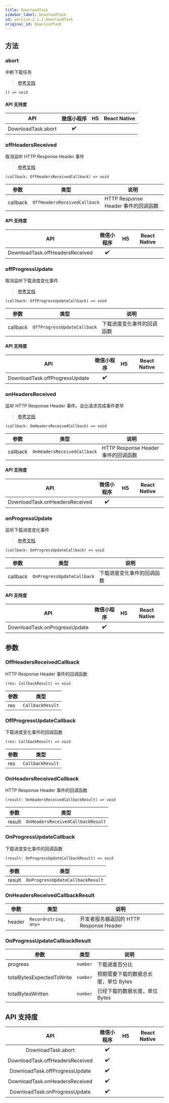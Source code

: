 ```yaml
---
title: DownloadTask
sidebar_label: DownloadTask
id: version-2.1.1-DownloadTask
original_id: DownloadTask
---
```


## 方法

### abort

中断下载任务

> [参考文档](https://developers.weixin.qq.com/miniprogram/dev/api/network/download/DownloadTask.abort.html)

```tsx
() => void
```

#### API 支持度

| API | 微信小程序 | H5 | React Native |
| :---: | :---: | :---: | :---: |
| DownloadTask.abort | ✔️ |  |  |

### offHeadersReceived

取消监听 HTTP Response Header 事件

> [参考文档](https://developers.weixin.qq.com/miniprogram/dev/api/network/download/DownloadTask.offHeadersReceived.html)

```tsx
(callback: OffHeadersReceivedCallback) => void
```

<table>
  <thead>
    <tr>
      <th>参数</th>
      <th>类型</th>
      <th>说明</th>
    </tr>
  </thead>
  <tbody>
    <tr>
      <td>callback</td>
      <td><code>OffHeadersReceivedCallback</code></td>
      <td>HTTP Response Header 事件的回调函数</td>
    </tr>
  </tbody>
</table>

#### API 支持度

| API | 微信小程序 | H5 | React Native |
| :---: | :---: | :---: | :---: |
| DownloadTask.offHeadersReceived | ✔️ |  |  |

### offProgressUpdate

取消监听下载进度变化事件

> [参考文档](https://developers.weixin.qq.com/miniprogram/dev/api/network/download/DownloadTask.offProgressUpdate.html)

```tsx
(callback: OffProgressUpdateCallback) => void
```

<table>
  <thead>
    <tr>
      <th>参数</th>
      <th>类型</th>
      <th>说明</th>
    </tr>
  </thead>
  <tbody>
    <tr>
      <td>callback</td>
      <td><code>OffProgressUpdateCallback</code></td>
      <td>下载进度变化事件的回调函数</td>
    </tr>
  </tbody>
</table>

#### API 支持度

| API | 微信小程序 | H5 | React Native |
| :---: | :---: | :---: | :---: |
| DownloadTask.offProgressUpdate | ✔️ |  |  |

### onHeadersReceived

监听 HTTP Response Header 事件。会比请求完成事件更早

> [参考文档](https://developers.weixin.qq.com/miniprogram/dev/api/network/download/DownloadTask.onHeadersReceived.html)

```tsx
(callback: OnHeadersReceivedCallback) => void
```

<table>
  <thead>
    <tr>
      <th>参数</th>
      <th>类型</th>
      <th>说明</th>
    </tr>
  </thead>
  <tbody>
    <tr>
      <td>callback</td>
      <td><code>OnHeadersReceivedCallback</code></td>
      <td>HTTP Response Header 事件的回调函数</td>
    </tr>
  </tbody>
</table>

#### API 支持度

| API | 微信小程序 | H5 | React Native |
| :---: | :---: | :---: | :---: |
| DownloadTask.onHeadersReceived | ✔️ |  |  |

### onProgressUpdate

监听下载进度变化事件

> [参考文档](https://developers.weixin.qq.com/miniprogram/dev/api/network/download/DownloadTask.onProgressUpdate.html)

```tsx
(callback: OnProgressUpdateCallback) => void
```

<table>
  <thead>
    <tr>
      <th>参数</th>
      <th>类型</th>
      <th>说明</th>
    </tr>
  </thead>
  <tbody>
    <tr>
      <td>callback</td>
      <td><code>OnProgressUpdateCallback</code></td>
      <td>下载进度变化事件的回调函数</td>
    </tr>
  </tbody>
</table>

#### API 支持度

| API | 微信小程序 | H5 | React Native |
| :---: | :---: | :---: | :---: |
| DownloadTask.onProgressUpdate | ✔️ |  |  |

## 参数

### OffHeadersReceivedCallback

HTTP Response Header 事件的回调函数

```tsx
(res: CallbackResult) => void
```

<table>
  <thead>
    <tr>
      <th>参数</th>
      <th>类型</th>
    </tr>
  </thead>
  <tbody>
    <tr>
      <td>res</td>
      <td><code>CallbackResult</code></td>
    </tr>
  </tbody>
</table>

### OffProgressUpdateCallback

下载进度变化事件的回调函数

```tsx
(res: CallbackResult) => void
```

<table>
  <thead>
    <tr>
      <th>参数</th>
      <th>类型</th>
    </tr>
  </thead>
  <tbody>
    <tr>
      <td>res</td>
      <td><code>CallbackResult</code></td>
    </tr>
  </tbody>
</table>

### OnHeadersReceivedCallback

HTTP Response Header 事件的回调函数

```tsx
(result: OnHeadersReceivedCallbackResult) => void
```

<table>
  <thead>
    <tr>
      <th>参数</th>
      <th>类型</th>
    </tr>
  </thead>
  <tbody>
    <tr>
      <td>result</td>
      <td><code>OnHeadersReceivedCallbackResult</code></td>
    </tr>
  </tbody>
</table>

### OnProgressUpdateCallback

下载进度变化事件的回调函数

```tsx
(result: OnProgressUpdateCallbackResult) => void
```

<table>
  <thead>
    <tr>
      <th>参数</th>
      <th>类型</th>
    </tr>
  </thead>
  <tbody>
    <tr>
      <td>result</td>
      <td><code>OnProgressUpdateCallbackResult</code></td>
    </tr>
  </tbody>
</table>

### OnHeadersReceivedCallbackResult

<table>
  <thead>
    <tr>
      <th>参数</th>
      <th>类型</th>
      <th>说明</th>
    </tr>
  </thead>
  <tbody>
    <tr>
      <td>header</td>
      <td><code>Record&lt;string, any&gt;</code></td>
      <td>开发者服务器返回的 HTTP Response Header</td>
    </tr>
  </tbody>
</table>

### OnProgressUpdateCallbackResult

<table>
  <thead>
    <tr>
      <th>参数</th>
      <th>类型</th>
      <th>说明</th>
    </tr>
  </thead>
  <tbody>
    <tr>
      <td>progress</td>
      <td><code>number</code></td>
      <td>下载进度百分比</td>
    </tr>
    <tr>
      <td>totalBytesExpectedToWrite</td>
      <td><code>number</code></td>
      <td>预期需要下载的数据总长度，单位 Bytes</td>
    </tr>
    <tr>
      <td>totalBytesWritten</td>
      <td><code>number</code></td>
      <td>已经下载的数据长度，单位 Bytes</td>
    </tr>
  </tbody>
</table>

## API 支持度

| API | 微信小程序 | H5 | React Native |
| :---: | :---: | :---: | :---: |
| DownloadTask.abort | ✔️ |  |  |
| DownloadTask.offHeadersReceived | ✔️ |  |  |
| DownloadTask.offProgressUpdate | ✔️ |  |  |
| DownloadTask.onHeadersReceived | ✔️ |  |  |
| DownloadTask.onProgressUpdate | ✔️ |  |  |
